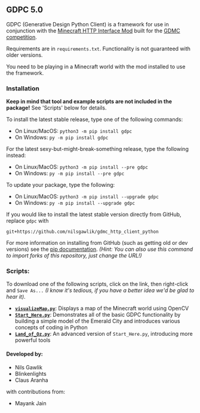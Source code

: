 ## GDPC 5.0

GDPC (Generative Design Python Client) is a framework for use in conjunction with the [Minecraft HTTP Interface Mod](https://github.com/nilsgawlik/gdmc_http_interface) built for the [GDMC competition](https://gendesignmc.engineering.nyu.edu).

Requirements are in `requirements.txt`. Functionality is not guaranteed with older versions.

You need to be playing in a Minecraft world with the mod installed to use the framework.

### Installation
**Keep in mind that tool and example scripts are not included in the package!** See 'Scripts' below for details.

To install the latest stable release, type one of the following commands:
- On Linux/MacOS: `python3 -m pip install gdpc`
- On Windows: `py -m pip install gdpc`

For the latest sexy-but-might-break-something release, type the following instead:
- On Linux/MacOS: `python3 -m pip install --pre gdpc`
- On Windows: `py -m pip install --pre gdpc`

To update your package, type the following:
- On Linux/MacOS: `python3 -m pip install --upgrade gdpc`
- On Windows: `py -m pip install --upgrade gdpc`

If you would like to install the latest stable version directly from GitHub, replace `gdpc` with

`git+https://github.com/nilsgawlik/gdmc_http_client_python`

For more information on installing from GitHub (such as getting old or dev versions) see the [pip documentation](https://pip.pypa.io/en/stable/topics/vcs-support/).
*(Hint: You can also use this command to import forks of this repository, just change the URL!)*

### Scripts:
To download one of the following scripts, click on the link, then right-click and `Save As...` *(I know it's tedious, if you have a better idea we'd be glad to hear it)*.

- [**`visualizeMap.py`**](https://raw.githubusercontent.com/nilsgawlik/gdmc_http_client_python/master/visualizeMap.py): Displays a map of the Minecraft world using OpenCV
- [**`Start_Here.py`**](https://raw.githubusercontent.com/nilsgawlik/gdmc_http_client_python/master/Start_Here.py): Demonstrates all of the basic GDPC functionality by building a simple model of the Emerald City and introduces various concepts of coding in Python
- [**`Land_of_Oz.py`**](https://raw.githubusercontent.com/nilsgawlik/gdmc_http_client_python/master/Land_of_Oz.py): An advanced version of `Start_Here.py`, introducing more powerful tools

#### Developed by:
- Nils Gawlik
- Blinkenlights
- Claus Aranha

with contributions from:
- Mayank Jain
